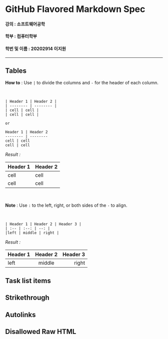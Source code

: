 # GitHub Flavored Markdown Spec

#### 강의 : 소프트웨어공학
#### 학부 : 컴퓨터학부
#### 학번 및 이름 : 20202914 이지원

---

## Tables
**How to** : Use `|` to divide the columns and `-` for the header of each column.

<br>

    | Header 1 | Header 2 |
    | -------- | -------- |
    | cell | cell |
    | cell | cell |
    
    or
    
    Header 1 | Header 2
    -------- | --------
    cell | cell
    cell | cell

*Result :*

 Header 1 | Header 2
 -------- | --------
 cell | cell
 cell | cell
 
 <br>

**Note** : Use `:` to the left, right, or both sides of the `-` to align.

<br>

    | Header 1 | Header 2 | Header 3 |
    | :-- | :--: | --: |
    |left | middle | right |
    
*Result :*

 | Header 1 | Header 2 | Header 3 |
 | :-- | :--: | --: |
 |left | middle | right |


## Task list items

## Strikethrough

## Autolinks

## Disallowed Raw HTML

